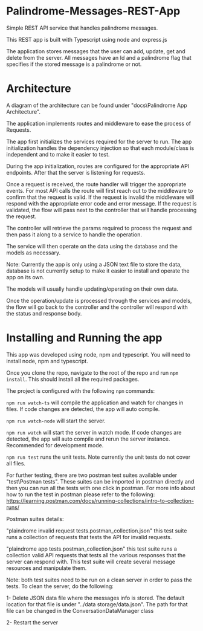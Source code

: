 # Palindrome-Messages-REST-App
Simple REST API service that handles palindrome messages.

This REST app is built with Typescript using node and express.js

The application stores messages that the user can add, update, get and delete from the server. 
All messages have an Id and a palindrome flag that specifies if the stored message is a palindrome or not.

# Architecture
A diagram of the architecture can be found under "docs\Palindrome App Architecture".

The application implements routes and middleware to ease the process of Requests.

The app first initializes the services required for the server to run. The app initialization handles the dependency injection so that each module/class is independent and to make it easier to test.

During the app initialization, routes are configured for the appropriate API endpoints. After that the server is listening for requests.

Once a request is received, the route handler will trigger the appropriate events. For most API calls the route will first reach out to the middleware to confirm that the request is valid.
If the request is invalid the middleware will respond with the appropriate error code and error message. If the request is validated, the flow will pass next to the controller that will handle processing the request.

The controller will retrieve the params required to process the request and then pass it along to a service to handle the operation.

The service will then operate on the data using the database and the models as necessary. 

Note: Currently the app is only using a JSON text file to store the data, database is not currently setup to make it easier to install and operate the app on its own.

The models will usually handle updating/operating on their own data.

Once the operation/update is processed through the services and models, the flow will go back to the controller and the controller will respond with the status and response body.

# Installing and Running the app
This app was developed using node, npm and typescript. You will need to install node, npm and typescript.

Once you clone the repo, navigate to the root of the repo and run `npm install`. This should install all the required packages.

The project is configured with the following `npm` commands:

`npm run watch-ts` will compile the application and watch for changes in files. If code changes are detected, the app will auto compile.

`npm run watch-node` will start the server.

`npm run watch` will start the server in watch mode. If code changes are detected, the app will auto compile and rerun the server instance. Recommended for development mode.

`npm run test` runs the unit tests. Note currently the unit tests do not cover all files.



For further testing, there are two postman test suites available under "test\Postman tests". These suites can be imported in postman directly and then you can run all the tests with one click in postman. For more info about how to run the test in postman please refer to the following: https://learning.postman.com/docs/running-collections/intro-to-collection-runs/

Postman suites details:

"plaindrome invalid request tests.postman_collection.json" this test suite runs a collection of requests that tests the API for invalid requests.

"plaindrome app tests.postman_collection.json" this test suite runs a collection valid API requests that tests all the various responses that the server can respond with. This test suite will create several message resources and manipulate them.

Note: both test suites need to be run on a clean server in order to pass the tests. To clean the server, do the following:

1- Delete JSON data file where the messages info is stored. The default location for that file is under "../data storage/data.json". The path for that file can be changed in the ConversationDataManager class

2- Restart the server





